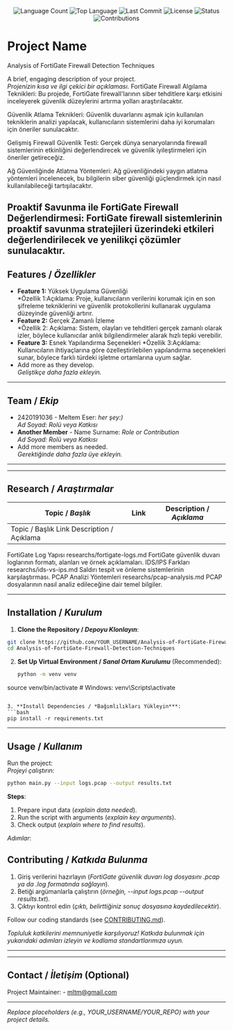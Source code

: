 <div align="center">
  <img src="https://img.shields.io/github/languages/count/Melthem23/Analysis of FortiGate Firewall Detection Techniques?style=flat-square&color=blueviolet" alt="Language Count">
  <img src="https://img.shields.io/github/languages/top/Melthem23/Analysis of FortiGate Firewall Detection Techniques?style=flat-square&color=1e90ff" alt="Top Language">
  <img src="https://img.shields.io/github/last-commit/Melthem23/Analysis of FortiGate Firewall Detection Techniques?style=flat-square&color=ff69b4" alt="Last Commit">
  <img src="https://img.shields.io/github/license/Melthem23/Analysis of FortiGate Firewall Detection Techniques?style=flat-square&color=yellow" alt="License">
  <img src="https://img.shields.io/badge/Status-Active-green?style=flat-square" alt="Status">
  <img src="https://img.shields.io/badge/Contributions-Welcome-brightgreen?style=flat-square" alt="Contributions">
</div>

# Project Name
Analysis of FortiGate Firewall Detection Techniques

A brief, engaging description of your project.  
*Projenizin kısa ve ilgi çekici bir açıklaması.*
FortiGate Firewall Algılama Teknikleri: Bu projede, FortiGate firewall'larının siber tehditlere karşı etkisini inceleyerek güvenlik düzeylerini artırma yolları araştırılacaktır.

Güvenlik Atlama Teknikleri: Güvenlik duvarlarını aşmak için kullanılan tekniklerin analizi yapılacak, kullanıcıların sistemlerini daha iyi korumaları için öneriler sunulacaktır.

Gelişmiş Firewall Güvenlik Testi: Gerçek dünya senaryolarında firewall sistemlerinin etkinliğini değerlendirecek ve güvenlik iyileştirmeleri için öneriler getireceğiz.

Ağ Güvenliğinde Atlatma Yöntemleri: Ağ güvenliğindeki yaygın atlatma yöntemleri incelenecek, bu bilgilerin siber güvenliği güçlendirmek için nasıl kullanılabileceği tartışılacaktır.

Proaktif Savunma ile FortiGate Firewall Değerlendirmesi: FortiGate firewall sistemlerinin proaktif savunma stratejileri üzerindeki etkileri değerlendirilecek ve yenilikçi çözümler sunulacaktır.
---

## Features / *Özellikler*

- **Feature 1:** Yüksek Uygulama Güvenliği  
  *Özellik 1:Açıklama: Proje, kullanıcıların verilerini korumak için en son şifreleme tekniklerini ve güvenlik protokollerini kullanarak uygulama düzeyinde güvenliği artırır.
- **Feature 2:** Gerçek Zamanlı İzleme  
  *Özellik 2: Açıklama: Sistem, olayları ve tehditleri gerçek zamanlı olarak izler, böylece kullanıcılar anlık bilgilendirmeler alarak hızlı tepki verebilir.
- **Feature 3:** Esnek Yapılandırma Seçenekleri
  *Özellik 3:Açıklama: Kullanıcıların ihtiyaçlarına göre özelleştirilebilen yapılandırma seçenekleri sunar, böylece farklı türdeki işletme ortamlarına uyum sağlar.
- Add more as they develop.  
  *Geliştikçe daha fazla ekleyin.*

---

## Team / *Ekip*

- 2420191036 - Meltem Eser: *her şey:)*  
  *Ad Soyad: Rolü veya Katkısı*
- **Another Member** - Name Surname: *Role or Contribution*  
  *Ad Soyad: Rolü veya Katkısı*
- Add more members as needed.  
  *Gerektiğinde daha fazla üye ekleyin.*

---


---

## Research / *Araştırmalar*

| Topic / *Başlık*        | Link                                    | Description / *Açıklama*                        |
|-------------------------|-----------------------------------------|------------------------------------------------|
|Topic / Başlık	Link	Description / Açıklama
FortiGate Log Yapısı	researchs/fortigate-logs.md	FortiGate güvenlik duvarı loglarının formatı, alanları ve örnek açıklamaları.
IDS/IPS Farkları	researchs/ids-vs-ips.md	Saldırı tespit ve önleme sistemlerinin karşılaştırması.
PCAP Analizi Yöntemleri	researchs/pcap-analysis.md	PCAP dosyalarının nasıl analiz edileceğine dair temel bilgiler.

---

## Installation / *Kurulum*


   
  1. **Clone the Repository / *Depoyu Klonlayın***:
```bash
git clone https://github.com/YOUR_USERNAME/Analysis-of-FortiGate-Firewall-Detection-Techniques.git
cd Analysis-of-FortiGate-Firewall-Detection-Techniques
   ```

2. **Set Up Virtual Environment / *Sanal Ortam Kurulumu*** (Recommended):  
   ```bash
   python -m venv venv
source venv/bin/activate  # Windows: venv\Scripts\activate
   ```

3. **Install Dependencies / *Bağımlılıkları Yükleyin***:  
   ```bash
 pip install -r requirements.txt
   ```

---

## Usage / *Kullanım*

Run the project:  
*Projeyi çalıştırın:*

```bash
python main.py --input logs.pcap --output results.txt
```

**Steps**:  
1. Prepare input data (*explain data needed*).  
2. Run the script with arguments (*explain key arguments*).  
3. Check output (*explain where to find results*).  

*Adımlar*:  
## Contributing / *Katkıda Bulunma*

1. Giriş verilerini hazırlayın (*FortiGate güvenlik duvarı log dosyasını .pcap ya da .log formatında sağlayın*).
2. Betiği argümanlarla çalıştırın (*örneğin, --input logs.pcap --output results.txt*).
3. Çıktıyı kontrol edin (*çıktı, belirttiğiniz sonuç dosyasına kaydedilecektir*).

Follow our coding standards (see [CONTRIBUTING.md](CONTRIBUTING.md)).  

*Topluluk katkilerini memnuniyetle karşılıyoruz! Katkıda bulunmak için yukarıdaki adımları izleyin ve kodlama standartlarımıza uyun.*

---





---

## Contact / *İletişim* (Optional)

Project Maintainer:  - mltm@gmail.com



---

*Replace placeholders (e.g., YOUR_USERNAME/YOUR_REPO) with your project details.*
